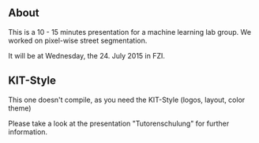 About
-----
This is a 10 - 15 minutes presentation for a machine learning lab group.
We worked on pixel-wise street segmentation.

It will be at Wednesday, the 24. July 2015 in FZI.


KIT-Style
---------
This one doesn't compile, as you need the KIT-Style (logos, layout,
color theme)

Please take a look at the presentation "Tutorenschulung" for further
information.
